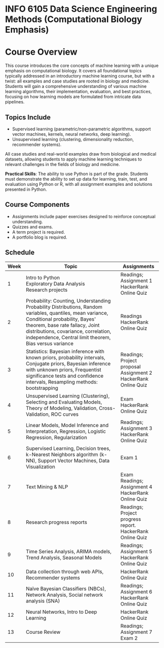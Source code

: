 # INFO 6105  Data Science Engineering Methods  (Computational Biology Emphasis) 

# Course Overview

This course introduces the core concepts of machine learning with a unique emphasis on computational biology. It covers all foundational topics typically addressed in an introductory machine learning course, but with a twist: all examples and case studies are rooted in biology and medicine. Students will gain a comprehensive understanding of various machine learning algorithms, their implementation, evaluation, and best practices, focusing on how learning models are formulated from intricate data pipelines.

## Topics Include

- Supervised learning (parametric/non-parametric algorithms, support vector machines, kernels, neural networks, deep learning).
- Unsupervised learning (clustering, dimensionality reduction, recommender systems).

All case studies and real-world examples draw from biological and medical datasets, allowing students to apply machine learning techniques to relevant challenges in the fields of biology and medicine.

**Practical Skills**: The ability to use Python is part of the grade. Students must demonstrate the ability to set up data for learning, train, test, and evaluation using Python or R, with all assignment examples and solutions presented in Python.

## Course Components

- Assignments include paper exercises designed to reinforce conceptual understanding.
- Quizzes and exams.
- A term project is required.
- A portfolio blog is required.

## Schedule

| Week | Topic | Assignments |
|------|-------|-------------|
| 1 | Intro to Python <br> Exploratory Data Analysis <br> Research projects | Readings; Assignment 1 <br> HackerRank Online Quiz |
| 2 | Probability: Counting, Understanding Probability Distributions, Random variables, quantiles, mean variance, Conditional probability, Bayes' theorem, base rate fallacy, Joint distributions, covariance, correlation, independence, Central limit theorem, Bias versus variance | Readings <br> HackerRank Online Quiz |
| 3 | Statistics: Bayesian inference with known priors, probability intervals, Conjugate priors, Bayesian inference with unknown priors, Frequentist significance tests and confidence intervals, Resampling methods: bootstrapping | Readings; Project proposal <br> Assignment 2 <br> HackerRank Online Quiz |
| 4 | Unsupervised Learning (Clustering), Selecting and Evaluating Models, Theory of Modeling, Validation, Cross-Validation, ROC curves | Exam <br> HackerRank Online Quiz |
| 5 | Linear Models, Model Inference and Interpretation, Regression, Logistic Regression, Regularization | Readings; Assignment 3 <br> HackerRank Online Quiz |
| 6 | Supervised Learning, Decision trees, k-Nearest Neighbors algorithm (k-NN), Support Vector Machines, Data Visualization | Exam 1 |
| 7 | Text Mining & NLP | Exam <br> Readings; Assignment 4 <br> HackerRank Online Quiz |
| 8 | Research progress reports | Readings; Project progress report. <br> HackerRank Online Quiz |
| 9 | Time Series Analysis, ARIMA models, Trend Analysis, Seasonal Models | Readings; Assignment 5 <br> HackerRank Online Quiz |
| 10 | Data collection through web APIs, Recommender systems | HackerRank Online Quiz |
| 11 | Naïve Bayesian Classifiers (NBCs), Network Analysis, Social network analysis (SNA) | Readings; Assignment 6 <br> HackerRank Online Quiz |
| 12 | Neural Networks, Intro to Deep Learning | HackerRank Online Quiz |
| 13 | Course Review | Readings; Assignment 7 <br> Exam 2 |




